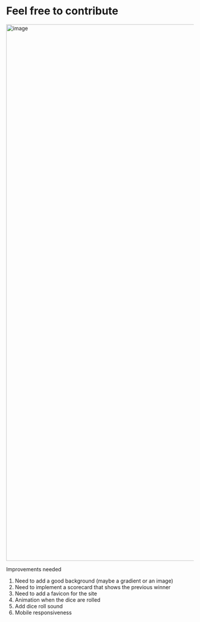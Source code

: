<h1>Feel free to contribute</h1>

<img width="1438" alt="image" src="https://user-images.githubusercontent.com/67072652/214586970-e05f3e4b-da4b-4949-82a8-51ca390135a2.png">


<p>Improvements needed</p>

1. Need to add a good background (maybe a gradient or an image)
2. Need to implement a scorecard that shows the previous winner
3. Need to add a favicon for the site
4. Animation when the dice are rolled
5. Add dice roll sound
6. Mobile responsiveness
